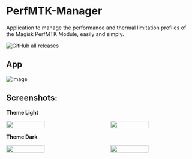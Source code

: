 # PerfMTK-Manager

Application to manage the performance and thermal limitation profiles of the Magisk PerfMTK Module, easily and simply.

![GitHub all releases](https://img.shields.io/github/downloads/JUANIMAN/PerfMTK-Manager/total)

## App

![image](https://github.com/JUANIMAN/PerfMTK-Manager/assets/84895566/5c6d2126-d4c0-4844-aea6-d22838e390ce)

## Screenshots:

**Theme Light**

<div style="display: flex; justify-content: space-between;">
    <img src="https://github.com/user-attachments/assets/4bb82420-961b-49bf-86f4-e9a4a7cd9d17" width="45%">
    <img src="https://github.com/user-attachments/assets/93aae80d-cef5-4a38-bd3c-cab9b77cc820" width="45%">
</div>

**Theme Dark**

<div style="display: flex; justify-content: space-between;">
    <img src="https://github.com/user-attachments/assets/663a5688-f2dd-429d-96a6-882ed99f09e7" width="45%">
    <img src="https://github.com/user-attachments/assets/16053b54-efd6-46b7-b8f5-6afb022db1b4" width="45%">
</div>
